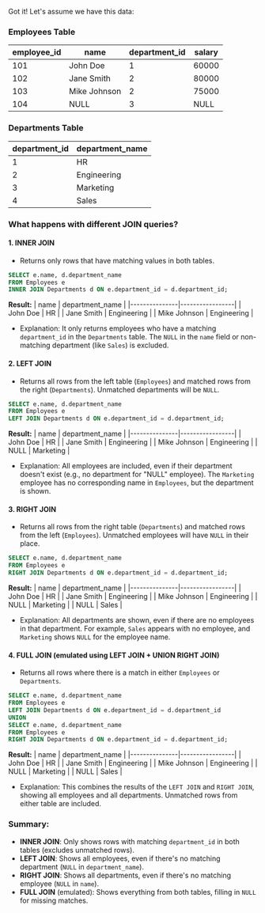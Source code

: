 Got it! Let's assume we have this data:

### **Employees** Table
| employee_id | name          | department_id | salary  |
|-------------|---------------|---------------|---------|
| 101         | John Doe      | 1             | 60000   |
| 102         | Jane Smith    | 2             | 80000   |
| 103         | Mike Johnson  | 2             | 75000   |
| 104         | NULL          | 3             | NULL    |

### **Departments** Table
| department_id | department_name |
|---------------|-----------------|
| 1             | HR              |
| 2             | Engineering     |
| 3             | Marketing       |
| 4             | Sales           |

### **What happens with different JOIN queries?**

#### 1. **INNER JOIN**
- Returns only rows that have matching values in both tables.
  
```sql
SELECT e.name, d.department_name
FROM Employees e
INNER JOIN Departments d ON e.department_id = d.department_id;
```

**Result:**
| name          | department_name |
|---------------|-----------------|
| John Doe      | HR              |
| Jane Smith    | Engineering     |
| Mike Johnson  | Engineering     |

- Explanation: It only returns employees who have a matching `department_id` in the `Departments` table. The `NULL` in the `name` field or non-matching department (like `Sales`) is excluded.

#### 2. **LEFT JOIN**
- Returns all rows from the left table (`Employees`) and matched rows from the right (`Departments`). Unmatched departments will be `NULL`.

```sql
SELECT e.name, d.department_name
FROM Employees e
LEFT JOIN Departments d ON e.department_id = d.department_id;
```

**Result:**
| name          | department_name |
|---------------|-----------------|
| John Doe      | HR              |
| Jane Smith    | Engineering     |
| Mike Johnson  | Engineering     |
| NULL          | Marketing       |

- Explanation: All employees are included, even if their department doesn't exist (e.g., no department for "NULL" employee). The `Marketing` employee has no corresponding name in `Employees`, but the department is shown.

#### 3. **RIGHT JOIN**
- Returns all rows from the right table (`Departments`) and matched rows from the left (`Employees`). Unmatched employees will have `NULL` in their place.

```sql
SELECT e.name, d.department_name
FROM Employees e
RIGHT JOIN Departments d ON e.department_id = d.department_id;
```

**Result:**
| name          | department_name |
|---------------|-----------------|
| John Doe      | HR              |
| Jane Smith    | Engineering     |
| Mike Johnson  | Engineering     |
| NULL          | Marketing       |
| NULL          | Sales           |

- Explanation: All departments are shown, even if there are no employees in that department. For example, `Sales` appears with no employee, and `Marketing` shows `NULL` for the employee name.

#### 4. **FULL JOIN (emulated using LEFT JOIN + UNION RIGHT JOIN)**
- Returns all rows where there is a match in either `Employees` or `Departments`.

```sql
SELECT e.name, d.department_name
FROM Employees e
LEFT JOIN Departments d ON e.department_id = d.department_id
UNION
SELECT e.name, d.department_name
FROM Employees e
RIGHT JOIN Departments d ON e.department_id = d.department_id;
```

**Result:**
| name          | department_name |
|---------------|-----------------|
| John Doe      | HR              |
| Jane Smith    | Engineering     |
| Mike Johnson  | Engineering     |
| NULL          | Marketing       |
| NULL          | Sales           |

- Explanation: This combines the results of the `LEFT JOIN` and `RIGHT JOIN`, showing all employees and all departments. Unmatched rows from either table are included.

### Summary:
- **INNER JOIN**: Only shows rows with matching `department_id` in both tables (excludes unmatched rows).
- **LEFT JOIN**: Shows all employees, even if there's no matching department (`NULL` in `department_name`).
- **RIGHT JOIN**: Shows all departments, even if there's no matching employee (`NULL` in `name`).
- **FULL JOIN** (emulated): Shows everything from both tables, filling in `NULL` for missing matches.

